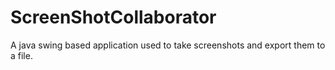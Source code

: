 # ScreenShotCollaborator
A java swing based application used to take screenshots and export them to a file.
